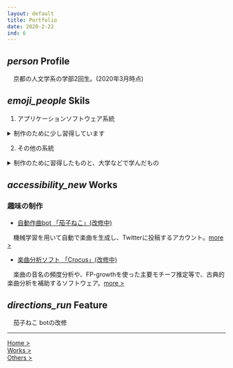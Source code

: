 ```yaml
---
layout: default
title: Portfolio
date: 2020-2-22
ind: 6
---
```


## <i class="material-icons mdc-list-item__graphic" aria-hidden="true">person</i> Profile

　京都の人文学系の学部2回生。(2020年3月時点)

## <i class="material-icons mdc-list-item__graphic" aria-hidden="true">emoji_people</i> Skils

1. アプリケーションソフトウェア系統

<details><summary>制作のために少し習得しています</summary>

<div>

- 制作環境の扱い

 | :---: | :--- |
 | OS | Windows, ubuntu | 
 | App | DAW, Vocaloid, Git, Elan, Praat, Unity など | 
 | 言語 他 | Python, c/c++, R, javascript, Markup, (SQL, java, php) | 

</div>

</details>

2. その他の系統

<details><summary>制作のために習得したものと、大学などで学んだもの</summary>

<div>

- 人文・芸術

 | :---: | :--- |
 | 音楽 | 楽曲分析, (作曲, 楽譜浄書) |

</div>

</details>

## <i class="material-icons mdc-list-item__graphic" aria-hidden="true">accessibility_new</i> Works

### 趣味の制作

- [自動作曲bot 「茄子ねこ」(改修中)](https://twitter.com/cc_99_ff)

　機械学習を用いて自動で楽曲を生成し、Twitterに投稿するアカウント。[more >](https://nakashimas.github.io/docs/works/nasnecobot.html)

- [楽曲分析ソフト 「Crocus」(改修中)](https://github.com/nasneco/Crocus)

　楽曲の音名の頻度分析や、FP-growthを使った主要モチーフ推定等で、古典的楽曲分析を補助するソフトウェア。[more >](https://nakashimas.github.io/docs/works/crocus.html)

## <i class="material-icons mdc-list-item__graphic" aria-hidden="true">directions_run</i> Feature

　茄子ねこ botの改修

<hr>

[Home >](https://nakashimas.github.io/index.html)  
[Works >](https://nakashimas.github.io/docs/others/others.html)  
[Others >](https://nakashimas.github.io/docs/others/others.html)